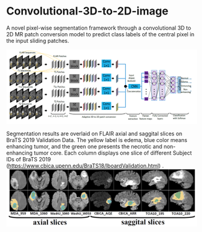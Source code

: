 # Convolutional-3D-to-2D-image
A novel pixel-wise segmentation framework through a convolutional 3D to 2D MR patch conversion model to predict class labels of the central pixel in the input sliding patches.


![](https://github.com/hamghalam/Convolutional-3D-to-2D-image/blob/master/image.png)


Segmentation results are overlaid on FLAIR axial and saggital slices on BraTS 2019 Validation Data. The yellow label is edema, blue color means enhancing tumor, and the green one presents the necrotic and non-enhancing tumor core. Each column displays one slice of different Subject IDs of BraTS 2019 (https://www.cbica.upenn.edu/BraTS18/lboardValidation.html) .
![Segmentation results are overlaid on FLAIR axial slices on BraTS'19 Validation Data. The yellow label is edema, blue color means enhancing tumor, and the green one presents the necrotic and non-enhancing tumor core. Each column displays one slice of different Subject IDs of BraTS 2019.](https://github.com/hamghalam/Convolutional-3D-to-2D-image/blob/master/Capture.PNG)

